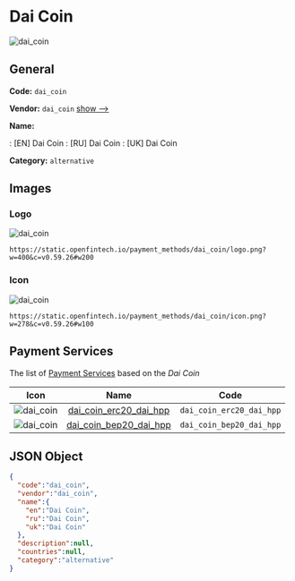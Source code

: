 
# Dai Coin 
![dai_coin](https://static.openfintech.io/payment_methods/dai_coin/logo.png?w=400&c=v0.59.26#w200)  

## General 
**Code:** `dai_coin` 
 
**Vendor:** `dai_coin` [show -->](/vendors/dai_coin/) 
 
**Name:** 
 
:	[EN] Dai Coin 
:	[RU] Dai Coin 
:	[UK] Dai Coin 
 
**Category:** `alternative` 
 

## Images 

### Logo 
![dai_coin](https://static.openfintech.io/payment_methods/dai_coin/logo.png?w=400&c=v0.59.26#w200)  

```
https://static.openfintech.io/payment_methods/dai_coin/logo.png?w=400&c=v0.59.26#w200
```  

### Icon 
![dai_coin](https://static.openfintech.io/payment_methods/dai_coin/icon.png?w=278&c=v0.59.26#w100)  

```
https://static.openfintech.io/payment_methods/dai_coin/icon.png?w=278&c=v0.59.26#w100
```  

## Payment Services 
 
The list of [Payment Services](/payment-services/) based on the _Dai Coin_ 

|Icon|Name|Code| 
|:---:|:---:|:---:| 
|![dai_coin](https://static.openfintech.io/payment_methods/dai_coin/icon.png?w=278&c=v0.59.26#w100) |[dai_coin_erc20_dai_hpp](/payment-services/dai_coin_erc20_dai_hpp/)|`dai_coin_erc20_dai_hpp`| 
|![dai_coin](https://static.openfintech.io/payment_methods/dai_coin/icon.png?w=278&c=v0.59.26#w100) |[dai_coin_bep20_dai_hpp](/payment-services/dai_coin_bep20_dai_hpp/)|`dai_coin_bep20_dai_hpp`| 
 

## JSON Object 

```json
{
  "code":"dai_coin",
  "vendor":"dai_coin",
  "name":{
    "en":"Dai Coin",
    "ru":"Dai Coin",
    "uk":"Dai Coin"
  },
  "description":null,
  "countries":null,
  "category":"alternative"
}
```  
